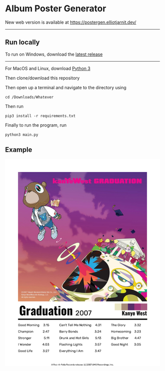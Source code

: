 # Album Poster Generator

New web version is available at https://postergen.elliotjarnit.dev/

---

## Run locally

To run on Windows, download the [latest release](https://github.com/Swiftzerr/AlbumPosterGenerator/releases/latest)

---

For MacOS and Linux, download [Python 3](https://www.python.org/downloads/)

Then clone/download this repository

Then open up a terminal and navigate to the directory using

    cd /Downloads/Whatever
    
Then run

    pip3 install -r requirements.txt
    
Finally to run the program, run

    python3 main.py

## Example
![Poster Example](/images/example1.png)
